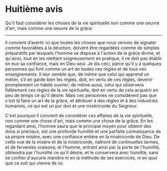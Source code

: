 # Huitième avis

Qu'il faut considérer les choses de la vie spirituelle non comme une oeuvre d'art, mais comme une oeuvre de la grâce.

***

Il convient d’avertir ici que toutes les choses que nous venons de signaler comme favorables à la dévotion, doivent être regardées comme de simples préparatifs par lesquels l'homme se dispose à l'action de la grâce divine, et qu'ainsi, tout en les mettant soigneusement en pratique, il ne doit pas établir en eux sa confiance, mais en Dieu seul. Je dis ceci, parce qu'il y a quelques personnes qui font comme un art de toutes ces règles et de tous ces enseignements. Il leur semble que, de même que celui qui apprend un métier, s’il en garde bien les règles, doit, en vertu de ces règles, devenir promptement un habile ouvrier; de même aussi, celui qui observera fidèlement ces règles de la vie spirituelle, doit en vertu de cela acquérir en peu de temps ce qu'il désire. Mais ces personnes ne considèrent pas que c'est là faire un art de la grâce, et attribuer à des règles et à des industries humaines, ce qui est un pur don et une miséricorde du Seigneur.

C'est pourquoi il convient de considérer ces affaires de la vie spirituelle, non comme une chose d'art, mais comme une chose de la grâce. En les regardant ainsi, l’homme saura que le principal moyen pour obtenir des dons si précieux, est une profonde humilité et une parfaite connaissance de sa propre misère, avec une confiance entière en la miséricorde de Dieu. De cette vue de la misère et de la miséricorde, naîtront de continuelles larmes, et de ferventes oraisons; et l’homme, entrant ainsi par la porte de l'humilité, obtiendra par l'humilité ce qu'il désire, et le conservera avec humilité, sans se confier d'aucune manière ni en la méthode de ses exercices, ni en quoi que ce soit qui vienne de lui.

